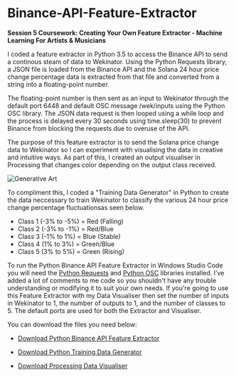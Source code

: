 # Binance-API-Feature-Extractor
**Session 5 Coursework: Creating Your Own Feature Extractor - Machine Learning For Artists &amp; Musicians**

I coded a feature extractor in Python 3.5 to access the Binance API to send a continous steam of data to Wekinator. Using the Python Requests library, a JSON file is loaded from the Binance API and the Solana 24 hour price change percentage data is extracted from that file and converted from a string into a floating-point number. 

The floating-point number is then sent as an input to Wekinator through the default port 6448 and default OSC message /wek/inputs using the Python OSC library. The JSON data request is then looped using a while loop and the process is delayed every 30 seconds using time.sleep(30) to prevent Binance from blocking the requests due to overuse of the API.

The purpose of this feature extractor is to send the Solana price change data to Wekinator so I can experiment with visualising the data in creative and intuitive ways. As part of this, I created an output visualiser in Processing that changes color depending on the output class received.

![Generative Art](https://github.com/cameronsocialhardware/Binance-API-Feature-Extractor/blob/main/Processing-Data-Art.gif)

To compliment this, I coded a "Training Data Generator" in Python to create the data neccessary to train Wekinator to classify the various 24 hour price change percentage fluctuationsas seen below.

- Class 1 (-3% to -5%) = Red (Falling)
- Class 2 (-3% to -1%) = Red/Blue
- Class 3 (-1% to 1%) = Blue (Stable)
- Class 4 (1% to 3%) = Green/Blue
- Class 5 (3% to 5%) = Green (Rising)

To run the Python Binance API Feature Extractor in Windows Studio Code you will need the [Python Requests](https://docs.python-requests.org/en/latest/) and [Python OSC](https://pypi.org/project/python-osc/) libraries installed. I've added a lot of comments to me code so you shouldn't have any trouble understanding or modifying it to suit your own needs. If you're going to use this Feature Extractor with my Data Visualiser then set the number of inputs in Wekinator to 1, the number of outputs to 1, and the number of classes to 5. The default ports are used for both the Extractor and Visualiser.

You can download the files you need below:

- [Download Python Binance API Feature Extractor](https://github.com/cameronsocialhardware/Binance-API-Feature-Extractor/blob/main/Solana-Tracker.py)

- [Download Python Training Data Generator](https://github.com/cameronsocialhardware/Binance-API-Feature-Extractor/blob/main/Training-Data.py)

- [Download Processing Data Visualiser](https://github.com/cameronsocialhardware/Binance-API-Feature-Extractor/blob/main/Classifer-1-Input-Data-Visualisation.pde)



